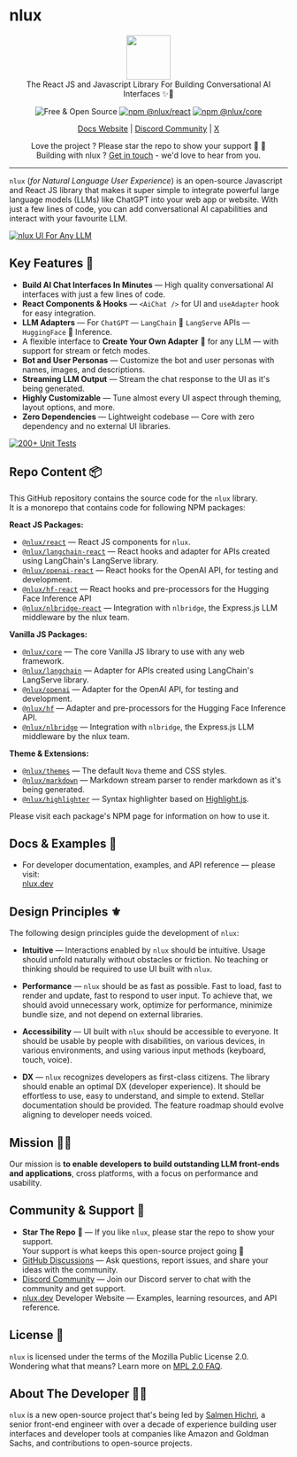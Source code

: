 # nlux

<p align=center>
  <img style="padding: 0; margin: 0;" height="80px" src="https://nlux.dev/nlux-logo/nlux-logo-main.png"/><br />
  The React JS and Javascript Library For Building Conversational AI Interfaces ✨💬
</p>
<p align=center>
  <img alt="Free & Open Source" src="https://img.shields.io/badge/Free%20%26%20Open%20Source-1ccb61" />
  <a href="https://www.npmjs.com/package/@nlux/react"><img alt="npm @nlux/react" src="https://img.shields.io/badge/NPM-@nlux/react-1ccb61" /></a>
  <a href="https://www.npmjs.com/package/@nlux/core"><img alt="npm @nlux/core" src="https://img.shields.io/badge/NPM-@nlux/core-1ccb61" /></a>
</p>
<p align="center">
    <a href="https://nlux.dev">Docs Website</a> | <a href="https://discord.gg/SRwDmZghNB">Discord Community</a> | <a href="https://twitter.com/nluxai">X</a>
</p>
<p align="center">
    Love the project ? Please star the repo to show your support 🌟 🧡
    <br />
    Building with nlux ? <a href="https://calendar.app.google/6t54aKt6fPVHtcXC9">Get in touch</a> - we'd love to hear from you.
</p>

------

`nlux` (_for Natural Language User Experience_) is an open-source Javascript and React JS library that makes it super
simple to integrate powerful large language models (LLMs) like ChatGPT into your web app or website. With just a few
lines of code, you can add conversational AI capabilities and interact with your favourite LLM.

[![nlux UI For Any LLM](https://nlux.ai/images/github/nlux-ui-for-llms-banner.gif)](https://nlux.dev)

## Key Features 🌟

* **Build AI Chat Interfaces In Minutes** ― High quality conversational AI interfaces with just a few lines of code.
* **React Components & Hooks** ― `<AiChat />` for UI and `useAdapter` hook for easy integration.
* **LLM Adapters** ― For `ChatGPT` ― `LangChain` 🦜 `LangServe` APIs ― `HuggingFace` 🤗 Inference.
* A flexible interface to **Create Your Own Adapter** 🎯 for any LLM ― with support for stream or fetch modes.
* **Bot and User Personas** ― Customize the bot and user personas with names, images, and descriptions.
* **Streaming LLM Output** ― Stream the chat response to the UI as it's being generated.
* **Highly Customizable** ― Tune almost every UI aspect through theming, layout options, and more.
* **Zero Dependencies** ― Lightweight codebase ― Core with zero dependency and no external UI libraries.

[![200+ Unit Tests](https://github.com/nluxai/nlux/actions/workflows/run-all-tests.yml/badge.svg)](https://github.com/nluxai/nlux/actions/workflows/run-all-tests.yml)

## Repo Content 📦

This GitHub repository contains the source code for the `nlux` library.<br />
It is a monorepo that contains code for following NPM packages:

**React JS Packages:**

* [`@nlux/react`](https://www.npmjs.com/package/@nlux/react) ― React JS components for `nlux`.
* [`@nlux/langchain-react`](https://www.npmjs.com/package/@nlux/langchain-react) ― React hooks and adapter for APIs
  created using LangChain's LangServe library.
* [`@nlux/openai-react`](https://www.npmjs.com/package/@nlux/openai-react) ― React hooks for the OpenAI API, for testing
  and development.
* [`@nlux/hf-react`](https://www.npmjs.com/package/@nlux/hf-react) ― React hooks and pre-processors for the Hugging Face
  Inference API
* [`@nlux/nlbridge-react`](https://www.npmjs.com/package/@nlux/nlbridge-react) ― Integration with `nlbridge`, the
  Express.js LLM middleware by the nlux team.

**Vanilla JS Packages:**

* [`@nlux/core`](https://www.npmjs.com/package/@nlux/core) ― The core Vanilla JS library to use with any web framework.
* [`@nlux/langchain`](https://www.npmjs.com/package/@nlux/langchain) ― Adapter for APIs created using LangChain's
  LangServe library.
* [`@nlux/openai`](https://www.npmjs.com/package/@nlux/openai) ― Adapter for the OpenAI API, for testing and
  development.
* [`@nlux/hf`](https://www.npmjs.com/package/@nlux/hf) ― Adapter and pre-processors for the Hugging Face Inference API.
* [`@nlux/nlbridge`](https://www.npmjs.com/package/@nlux/nlbridge) ― Integration with `nlbridge`, the Express.js LLM
  middleware by the nlux team.

**Theme & Extensions:**

* [`@nlux/themes`](https://www.npmjs.com/package/@nlux/themes) ― The default `Nova` theme and CSS styles.
* [`@nlux/markdown`](https://www.npmjs.com/package/@nlux/markdown) ― Markdown stream parser to render
  markdown as it's being generated.
* [`@nlux/highlighter`](https://www.npmjs.com/package/@nlux/highlighter) ― Syntax highlighter based on
  [Highlight.js](https://highlightjs.org/).

Please visit each package's NPM page for information on how to use it.

## Docs & Examples 🤩

* For developer documentation, examples, and API reference ― please visit:  
  [nlux.dev](https://nlux.dev/)

## Design Principles ⚜️

The following design principles guide the development of `nlux`:

* **Intuitive** ― Interactions enabled by `nlux` should be intuitive.
  Usage should unfold naturally without obstacles or friction. No teaching or thinking
  should be required to use UI built with `nlux`.

* **Performance** ― `nlux` should be as fast as possible. Fast to load, fast to render
  and update, fast to respond to user input. To achieve that, we should avoid unnecessary
  work, optimize for performance, minimize bundle size, and not depend on external libraries.

* **Accessibility** ― UI built with `nlux` should be accessible to everyone. It should be usable
  by people with disabilities, on various devices, in various environments, and using various
  input methods (keyboard, touch, voice).

* **DX** ― `nlux` recognizes developers as first-class citizens. The library should enable an
  optimal DX (developer experience). It should be effortless to use, easy to understand, and
  simple to extend. Stellar documentation should be provided. The feature roadmap should evolve
  aligning to developer needs voiced.

## Mission 👨‍🚀

Our mission is **to enable developers to build outstanding LLM front-ends and applications**,
cross platforms, with a focus on performance and usability.

## Community & Support 🙏

* **Star The Repo** 🌟 ― If you like `nlux`, please star the repo to show your support.  
  Your support is what keeps this open-source project going 🧡
* [GitHub Discussions](https://github.com/nluxai/nlux/discussions) ― Ask questions, report issues, and share your
  ideas with the community.
* [Discord Community](https://discord.gg/SRwDmZghNB) ― Join our Discord server to chat with the community and get
  support.
* [nlux.dev](https://nlux.dev/) Developer Website ― Examples, learning resources, and API reference.

## License 📃

`nlux` is licensed under the terms of the Mozilla Public License 2.0.<br />
Wondering what that means? Learn more on [MPL 2.0 FAQ](https://www.mozilla.org/en-US/MPL/2.0/FAQ/).

## About The Developer 👨‍💻

`nlux` is a new open-source project that's being led by [Salmen Hichri](https://github.com/salmenus), a senior front-end
engineer with over a decade of experience building user interfaces and developer
tools at companies like Amazon and Goldman Sachs, and contributions to open-source projects.
